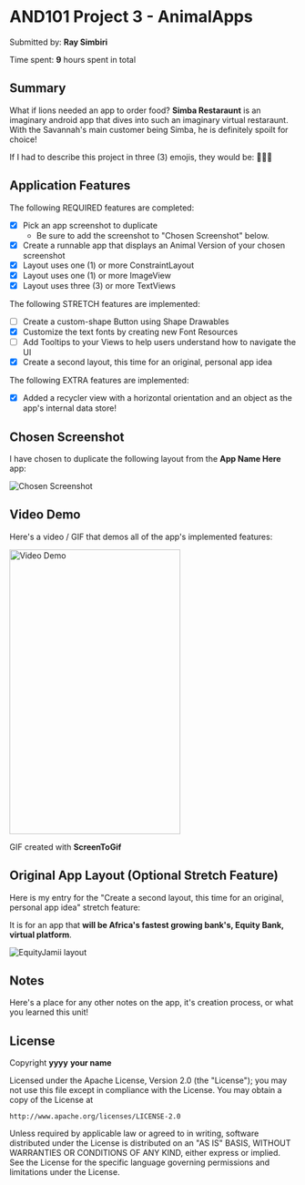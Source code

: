 # AND101 Project 3 - AnimalApps

Submitted by: **Ray Simbiri**

Time spent: **9** hours spent in total

## Summary

What if lions needed an app to order food? **Simba Restaraunt** is an imaginary android app that dives into such an imaginary virtual restaraunt.  With the Savannah's main customer being Simba, he is definitely spoilt for choice!

If I had to describe this project in three (3) emojis, they would be: **🦁👑🍖**

## Application Features

The following REQUIRED features are completed:

- [x] Pick an app screenshot to duplicate
  - Be sure to add the screenshot to "Chosen Screenshot" below.
- [x] Create a runnable app that displays an Animal Version of your chosen screenshot
- [x] Layout uses one (1) or more ConstraintLayout
- [x] Layout uses one (1) or more ImageView
- [x] Layout uses three (3) or more TextViews

The following STRETCH features are implemented:

- [ ] Create a custom-shape Button using Shape Drawables
- [x] Customize the text fonts by creating new Font Resources
- [ ] Add Tooltips to your Views to help users understand how to navigate the UI
- [x] Create a second layout, this time for an original, personal app idea

The following EXTRA features are implemented:

- [x] Added a recycler view with a horizontal orientation and an object as the app's internal data store!

## Chosen Screenshot

I have chosen to duplicate the following layout from the **App Name Here** app:

<img src='https://i.imgur.com/1fvjbD1.png' title='Seven Goal Setting' width='' alt='Chosen Screenshot' />

## Video Demo

Here's a video / GIF that demos all of the app's implemented features:

<img src='https://i.imgur.com/ubd4c4E.gif' title='Simba Restaraunt Demo' width='300' height = '500' alt='Video Demo' />

GIF created with **ScreenToGif**


## Original App Layout (Optional Stretch Feature)

Here is my entry for the "Create a second layout, this time for an original, personal app idea" stretch feature:

It is for an app that **will be Africa's fastest growing bank's, Equity Bank, virtual platform**.

<img src='https://i.imgur.com/pYYjRYK.png' title='EquityJamii layout' width='' alt='EquityJamii layout' />

## Notes

Here's a place for any other notes on the app, it's creation process, or what you learned this unit!

## License

Copyright **yyyy** **your name**

Licensed under the Apache License, Version 2.0 (the "License");
you may not use this file except in compliance with the License.
You may obtain a copy of the License at

    http://www.apache.org/licenses/LICENSE-2.0

Unless required by applicable law or agreed to in writing, software
distributed under the License is distributed on an "AS IS" BASIS,
WITHOUT WARRANTIES OR CONDITIONS OF ANY KIND, either express or implied.
See the License for the specific language governing permissions and
limitations under the License.
